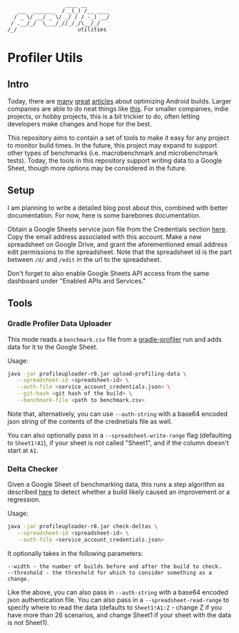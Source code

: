 ```
                  ____ __
   ___  _______  / _(_) /__ ____
  / _ \/ __/ _ \/ _/ / / -_) __/
 / .__/_/  \___/_//_/_/\__/_/
/_/                   utilities
```

# Profiler Utils

## Intro
Today, there are [many][1] [great][2] [articles][3] about optimizing Android builds. Larger companies are able to do neat things like [this][4]. For smaller companies, indie projects, or hobby projects, this is a bit trickier to do, often letting developers make changes and hope for the best.

This repository aims to contain a set of tools to make it easy for any project to monitor build times. In the future, this project may expand to support other types of benchmarks (i.e. macrobenchmark and microbenchmark tests). Today, the tools in this repository support writing data to a Google Sheet, though more options may be considered in the future.

## Setup
I am planning to write a detailed blog post about this, combined with better documentation. For now, here is some barebones documentation.

Obtain a Google Sheets service json file from the Credentials section [here][5]. Copy the email address associated with this account. Make a new spreadsheet on Google Drive, and grant the aforementioned email address edit permissions to the spreadsheet. Note that the spreadsheet id is the part between `/d/` and `/edit` in the url to the spreadsheet.

Don't forget to also enable Google Sheets API access from the same dashboard under "Enabled APIs and Services."

## Tools

### Gradle Profiler Data Uploader
This mode reads a `benchmark.csv` file from a [gradle-profiler][6] run and adds data for it to the Google Sheet.

Usage:

```sh
java -jar profileuploader-r8.jar upload-profiling-data \
   --spreadsheet-id <spreadsheet-id> \
   --auth-file <service_account_credentials.json> \
   --git-hash <git hash of the build> \
   --benchmark-file <path to benchmark.csv>
```

Note that, alternatively, you can use `--auth-string` with a base64 encoded json string of the contents of the crednetials file as well.

You can also optionally pass in a `--spreadsheet-write-range` flag (defaulting to `Sheet1!A1`), if your sheet is not called "Sheet1", and if the column doesn't start at `A1`.

### Delta Checker

Given a Google Sheet of benchmarking data, this runs a step algorithm as described [here][7] to detect whether a build likely caused an improvement or a regression.

Usage:

```sh
java -jar profileuploader-r8.jar check-deltas \
   --spreadsheet-id <spreadsheet-id> \
   --auth-file <service_account_credentials.json>
```

It optionally takes in the following parameters:

```
--width - the number of builds before and after the build to check.
--threshold - the threshold for which to consider something as a change.
```

Like the above, you can also pass in `--auth-string` with a base64 encoded json authentication file. You can also pass in a `--spreadsheet-read-range` to specify where to read the data (defaults to `Sheet1!A1:Z` - change Z if you have more than 26 scenarios, and change Sheet1 if your sheet with the data is not Sheet1).


[1]: https://developer.android.com/studio/build/optimize-your-build
[2]: https://www.zacsweers.dev/optimizing-your-kotlin-build/
[3]: https://proandroiddev.com/how-we-reduced-our-gradle-build-times-by-over-80-51f2b6d6b05b
[4]: https://developer.squareup.com/blog/measure-measure-measure/
[5]: https://console.cloud.google.com/apis/dashboard
[6]: https://github.com/gradle/gradle-profiler
[7]: https://medium.com/androiddevelopers/fighting-regressions-with-benchmarks-in-ci-6ea9a14b5c71
